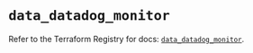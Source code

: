 # `data_datadog_monitor`

Refer to the Terraform Registry for docs: [`data_datadog_monitor`](https://registry.terraform.io/providers/datadog/datadog/3.55.0/docs/data-sources/monitor).
